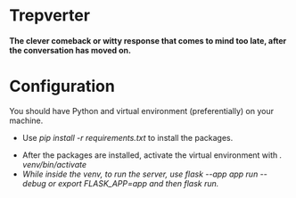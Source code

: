 # Trepverter</h1>
#### The clever comeback or witty response that comes to mind too late, after the conversation has moved on.</h3>

# Configuration</h1>
You should have Python and virtual environment (preferentially) on your machine.
* Use <em>pip install -r requirements.txt</em> to install the packages.</p>
* After the packages are installed, activate the virtual environment with <em>. venv/bin/activate<em/>
* While inside the venv, to run the server, use <em>flask --app app run --debug</em> or <em>export FLASK_APP=app</em> and then <em>flask run</em>.

